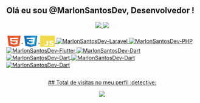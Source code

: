 <!--
**MarlonSantosDev/MarlonSantosDev** is a ✨ _special_ ✨ repository because its `README.md` (this file) appears on your GitHub profile.

Here are some ideas to get you started:

- 🔭 I’m currently working on ...
- 🌱 I’m currently learning ...
- 👯 I’m looking to collaborate on ...
- 🤔 I’m looking for help with ...
- 💬 Ask me about ...
- 📫 How to reach me: ...
- 😄 Pronouns: ...
- ⚡ Fun fact: ...
-->

## Olá eu sou @MarlonSantosDev, Desenvolvedor !<br/> 
<div align="center">
  <a href="https://github.com/MarlonSantosDev">
  <img height="180em" src="https://github-readme-stats.vercel.app/api?username=MarlonSantosDev&show_icons=true&theme=dark&include_all_commits=true&count_private=true"/>
  <img height="180em" src="https://github-readme-stats.vercel.app/api/top-langs/?username=MarlonSantosDev&layout=compact&langs_count=7&theme=dark"/>
</div>
<div style="display: inline_block"><br>
  <img align="center" alt="MarlonSantosDev-HTML" height="30" width="40" src="https://raw.githubusercontent.com/devicons/devicon/master/icons/html5/html5-original.svg">
  <img align="center" alt="MarlonSantosDev-CSS" height="30" width="40" src="https://raw.githubusercontent.com/devicons/devicon/master/icons/css3/css3-original.svg">
  <img align="center" alt="MarlonSantosDev-Js" height="30" width="40" src="https://raw.githubusercontent.com/devicons/devicon/master/icons/javascript/javascript-plain.svg">
  <img align="center" alt="MarlonSantosDev-Laravel" height="30" width="40" src="https://cdn.jsdelivr.net/gh/devicons/devicon/icons/laravel/laravel-plain-wordmark.svg">
  <img align="center" alt="MarlonSantosDev-PHP" height="30" width="40" src="https://cdn.jsdelivr.net/gh/devicons/devicon/icons/php/php-plain.svg">
  <img align="center" alt="MarlonSantosDev-Flutter" height="30" width="40" src="https://cdn.jsdelivr.net/gh/devicons/devicon/icons/flutter/flutter-original.svg">
  <img align="center" alt="MarlonSantosDev-Dart" height="30" width="40" src="https://cdn.jsdelivr.net/gh/devicons/devicon/icons/dart/dart-plain.svg">
  <img align="center" alt="MarlonSantosDev-Dart" height="30" width="40" src="https://cdn.jsdelivr.net/gh/devicons/devicon/icons/android/android-original.svg">
  <img align="center" alt="MarlonSantosDev-Dart" height="30" width="40" src="https://cdn.jsdelivr.net/gh/devicons/devicon/icons/apple/apple-original.svg">
  <img align="center" alt="MarlonSantosDev-Dart" height="30" width="40" src="https://cdn.jsdelivr.net/gh/devicons/devicon/icons/debian/debian-original.svg">
          
</div>
  
##

<p align="center"> 
    ## Total de visitas no meu perfil :detective: <br>
    <p align="center"> 
    <img alingn="center" src="https://profile-counter.glitch.me/MarlonSantosDev/count.svg" />
    </p>
</p>


